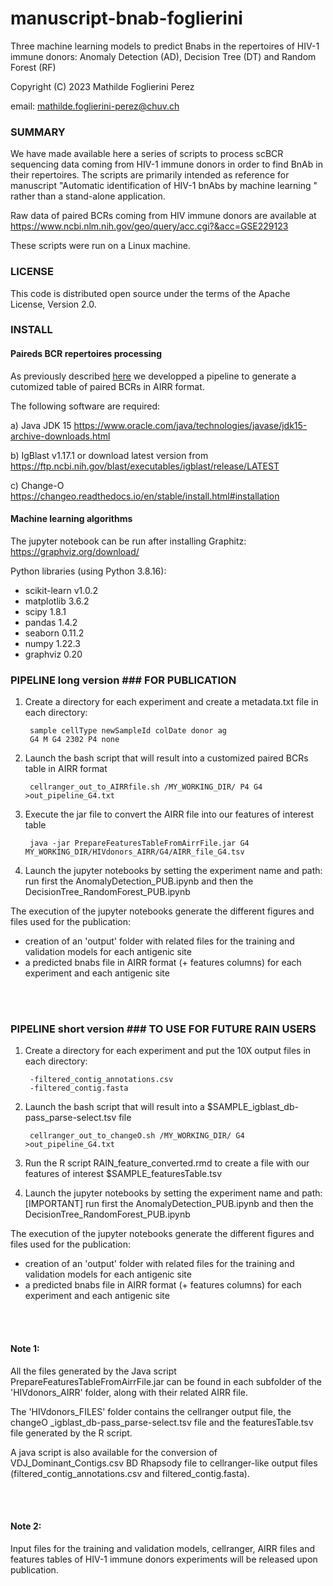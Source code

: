 # manuscript-bnab-foglierini

Three machine learning models to predict Bnabs in the repertoires of HIV-1 immune donors: Anomaly Detection (AD), Decision Tree (DT) and Random Forest (RF)

Copyright (C) 2023  Mathilde Foglierini Perez

email: mathilde.foglierini-perez@chuv.ch

### SUMMARY ###

We have made available here a series of scripts to process scBCR sequencing data coming from HIV-1 immune donors in order to find BnAb in their repertoires. 
The scripts are primarily intended as reference for manuscript "Automatic identification of HIV-1 bnAbs by machine learning " rather than a stand-alone application.

Raw data of paired BCRs coming from HIV immune donors are available at https://www.ncbi.nlm.nih.gov/geo/query/acc.cgi?&acc=GSE229123

These scripts were run on a Linux machine.


### LICENSE ###

This code is distributed open source under the terms of the Apache License, Version 2.0.


### INSTALL ###

#### Paireds BCR repertoires processing 

As previously described [here](https://github.com/MathildeFogPerez/manuscript-rep-phad/tree/main) we developped a pipeline to generate a cutomized table of paired BCRs in AIRR format.

The following software are required:

a) Java JDK 15 https://www.oracle.com/java/technologies/javase/jdk15-archive-downloads.html

b) IgBlast v1.17.1  or download latest version from https://ftp.ncbi.nih.gov/blast/executables/igblast/release/LATEST

c) Change-O https://changeo.readthedocs.io/en/stable/install.html#installation

#### Machine learning algorithms

The jupyter notebook can be run after installing Graphitz: https://graphviz.org/download/

Python libraries (using Python 3.8.16):
- scikit-learn v1.0.2
- matplotlib 3.6.2
- scipy 1.8.1
- pandas 1.4.2
- seaborn 0.11.2  
- numpy 1.22.3
- graphviz 0.20
 

### PIPELINE  long version ### FOR PUBLICATION

1. Create a directory for each experiment and create a metadata.txt file in each directory:

        sample cellType newSampleId colDate donor ag
        G4 M G4 2302 P4 none

2. Launch the bash script that will result into a customized paired BCRs table in AIRR format

        cellranger_out_to_AIRRfile.sh /MY_WORKING_DIR/ P4 G4 >out_pipeline_G4.txt


3. Execute the jar file to convert the AIRR file into our features of interest table

        java -jar PrepareFeaturesTableFromAirrFile.jar G4 MY_WORKING_DIR/HIVdonors_AIRR/G4/AIRR_file_G4.tsv

4. Launch the jupyter notebooks by setting the experiment name and path: run first the AnomalyDetection_PUB.ipynb and then the DecisionTree_RandomForest_PUB.ipynb

The execution of the jupyter notebooks generate the different figures and files used for the publication:
 * creation of an 'output' folder with related files for the training and validation models for each antigenic site
 * a predicted bnabs file in AIRR format (+ features columns) for each experiment and each antigenic site

<br/><br/>

### PIPELINE short version ### TO USE FOR FUTURE RAIN USERS

1. Create a directory for each experiment and put the 10X output files in each directory:

        -filtered_contig_annotations.csv
        -filtered_contig.fasta

2. Launch the bash script that will result into a $SAMPLE_igblast_db-pass_parse-select.tsv file

        cellranger_out_to_changeO.sh /MY_WORKING_DIR/ G4 >out_pipeline_G4.txt


3. Run the R script RAIN_feature_converted.rmd to create a file with our features of interest $SAMPLE_featuresTable.tsv


4. Launch the jupyter notebooks by setting the experiment name and path: [IMPORTANT] run first the AnomalyDetection_PUB.ipynb and then the DecisionTree_RandomForest_PUB.ipynb

The execution of the jupyter notebooks generate the different figures and files used for the publication:
 * creation of an 'output' folder with related files for the training and validation models for each antigenic site
 * a predicted bnabs file in AIRR format (+ features columns) for each experiment and each antigenic site

 <br/><br/>
     
#### Note 1:

All the files generated by the Java script PrepareFeaturesTableFromAirrFile.jar can be found in each subfolder of the 'HIVdonors_AIRR' folder, along with their related AIRR file.

The 'HIVdonors_FILES' folder contains the cellranger output file, the changeO _igblast_db-pass_parse-select.tsv file and the featuresTable.tsv file generated by the R script.

A java script is also available for the conversion of VDJ_Dominant_Contigs.csv BD Rhapsody file to cellranger-like output files (filtered_contig_annotations.csv and filtered_contig.fasta).


<br/><br/>

#### Note 2:
Input files for the training and validation models, cellranger, AIRR files and features tables of HIV-1 immune donors experiments will be released upon publication.

 


